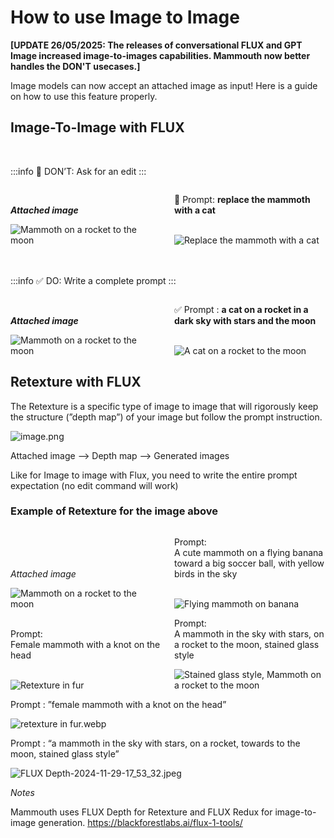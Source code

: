 # How to use Image to Image

**[UPDATE 26/05/2025: The releases of conversational FLUX and GPT Image increased image-to-images capabilities. Mammouth now better handles the DON'T usecases.]** 

Image models can now accept an attached image as input!
Here is a guide on how to use this feature properly.

## Image-To-Image with FLUX

<br>

:::info 🚫 DON’T: Ask for an edit
:::

<div class="image-container">

**_Attached image_**

🚫 Prompt: **replace the mammoth with a cat**

  <img src='./default-petit-prince.webp' alt='Mammoth on a rocket to the moon'>

  <img src='./FLUX-2024-11-29-17_43_13.jpeg' alt='Replace the mammoth with a cat'>

</div>
<br><br>

:::info ✅ DO: Write a complete prompt
:::

<div class="image-container">

**_Attached image_**

✅ Prompt : **a cat on a rocket in a dark sky with stars and the moon**

  <img src='./default-petit-prince.webp' alt='Mammoth on a rocket to the moon'>

  <img src='./with_cat_rocket_mammouth.webp' alt='A cat on a rocket to the moon'>

</div>

## Retexture with FLUX

The Retexture is a specific type of image to image that will rigorously keep the structure (”depth map”) of your image but follow the prompt instruction.

![image.png](./image.png)

Attached image —> Depth map —> Generated images

Like for Image to image with Flux, you need to write the entire prompt expectation
(no edit command will work)

### Example of Retexture for the image above

<div class="image-container">

<br><br> _Attached image_

Prompt:<br>
A cute mammoth on a flying banana toward a big soccer ball, with yellow birds in the sky

  <img src='./default-petit-prince.webp' alt='Mammoth on a rocket to the moon'>

  <img src='./FLUX_Depth-2024-12-04-12_40_38_-_flying_mammoth_on_banana.jpeg' alt='Flying mammoth on banana'>

</div>

<div class="image-container">

Prompt:<br>
Female mammoth with a knot on the head

Prompt:<br>
A mammoth in the sky with stars, on a rocket to the moon, stained glass style

  <img src='./retexture_in_fur.webp' alt='Retexture in fur'>

  <img src='./FLUX_Depth-2024-11-29-17_53_32.jpeg' alt='Stained glass style, Mammoth on a rocket to the moon'>

</div>

Prompt :
”female mammoth with a knot on the head”

![retexture in fur.webp](./retexture_in_fur.webp)

Prompt :
“a mammoth in the sky with stars, on a rocket, towards to the moon, stained glass style”

![FLUX Depth-2024-11-29-17_53_32.jpeg](./FLUX_Depth-2024-11-29-17_53_32.jpeg)

_Notes_

Mammouth uses FLUX Depth for Retexture and FLUX Redux for image-to-image generation.
https://blackforestlabs.ai/flux-1-tools/



<style>
.image-container {
  display: grid;
  grid-template-columns: 1fr 1fr; /* 2 colonnes de même largeur */
  gap: 20px;
  row-gap: 0;
  align-items: end;

  /* Code blocks */
  div { 
    align-self: end;
    height: fit-content;

    /* wrap code text to prevent overflowing */
    code span { 
      text-wrap: wrap;
    }
  }
  
}

/* Media query pour les petits écrans */
@media (max-width: 768px) {

  .image-container{
    grid-template-columns: 1fr; /* 1 colonne */

    /* Change the order of the child elements to alternate text and image */
    :nth-child(1) { order: 1; }    /* First text */
    :nth-child(2) { order: 3; }    /* Second text inverted with image below*/
    :nth-child(3) { order: 2; }    /* Second image */
    :nth-child(4) { order: 4; }    /* Second image */
  }

}
</style>